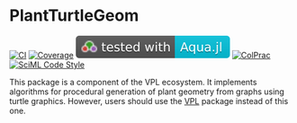 # PlantTurtleGeom

[![CI](https://github.com/VirtualPlantLab/PlantTurtleGeom.jl/actions/workflows/CI.yml/badge.svg)](https://github.com/VirtualPlantLab/PlantTurtleGeom.jl/actions/workflows/CI.yml)
[![Coverage](https://codecov.io/gh/VirtualPlantLab/PlantTurtleGeom.jl/branch/master/graph/badge.svg?token=LCZHPERHUN)](https://codecov.io/gh/VirtualPlantLab/PlantTurtleGeom.jl)
[![Aqua QA](https://raw.githubusercontent.com/JuliaTesting/Aqua.jl/master/badge.svg)](https://github.com/JuliaTesting/Aqua.jl)
[![ColPrac](https://img.shields.io/badge/ColPrac-Contributor's%20Guide-blueviolet)](https://github.com/SciML/ColPrac)
[![SciML Code Style](https://img.shields.io/static/v1?label=code%20style&message=SciML&color=9558b2&labelColor=389826)](https://github.com/SciML/SciMLStyle)

This package is a component of the VPL ecosystem. It implements algorithms for procedural
generation of plant geometry from graphs using turtle graphics. However, users should
use the [VPL](https://github.com/VirtualPlantLab/VPL) package instead of this one.
